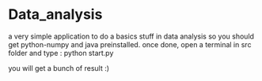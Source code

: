 # Data_analysis

a very simple application to do a basics stuff in data analysis so you should get python-numpy and java preinstalled.
once done, open a terminal in src folder and type : python start.py

you will get a bunch of result :)
